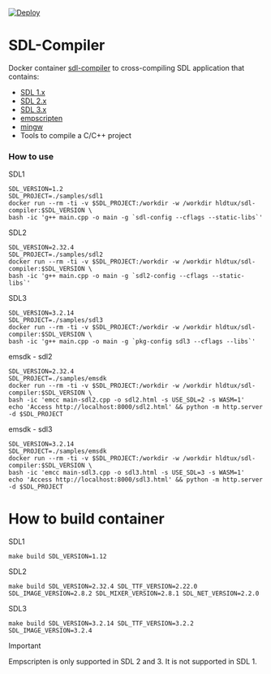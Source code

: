 [![Deploy](https://github.com/humbertodias/docker-sdl-compiler/actions/workflows/deploy.yml/badge.svg)](https://github.com/humbertodias/docker-sdl-compiler/actions/workflows/deploy.yml)

# SDL-Compiler

Docker container [sdl-compiler](https://hub.docker.com/r/hldtux/sdl-compiler) to cross-compiling SDL application that contains:
* [SDL 1.x](https://www.libsdl.org/)
* [SDL 2.x](https://www.libsdl.org/)
* [SDL 3.x](https://www.libsdl.org/)
* [empscripten](https://emscripten.org/)
* [mingw](http://mingw-w64.org)
* Tools to compile a C/C++ project


### How to use

SDL1
```shell
SDL_VERSION=1.2
SDL_PROJECT=./samples/sdl1
docker run --rm -ti -v $SDL_PROJECT:/workdir -w /workdir hldtux/sdl-compiler:$SDL_VERSION \
bash -ic 'g++ main.cpp -o main -g `sdl-config --cflags --static-libs`'
```

SDL2
```shell
SDL_VERSION=2.32.4
SDL_PROJECT=./samples/sdl2
docker run --rm -ti -v $SDL_PROJECT:/workdir -w /workdir hldtux/sdl-compiler:$SDL_VERSION \
bash -ic 'g++ main.cpp -o main -g `sdl2-config --cflags --static-libs`'
```

SDL3
```shell
SDL_VERSION=3.2.14
SDL_PROJECT=./samples/sdl3
docker run --rm -ti -v $SDL_PROJECT:/workdir -w /workdir hldtux/sdl-compiler:$SDL_VERSION \
bash -ic 'g++ main.cpp -o main -g `pkg-config sdl3 --cflags --libs`'
```

emsdk - sdl2
```shell
SDL_VERSION=2.32.4
SDL_PROJECT=./samples/emsdk
docker run --rm -ti -v $SDL_PROJECT:/workdir -w /workdir hldtux/sdl-compiler:$SDL_VERSION \
bash -ic 'emcc main-sdl2.cpp -o sdl2.html -s USE_SDL=2 -s WASM=1'
echo 'Access http://localhost:8000/sdl2.html' && python -m http.server -d $SDL_PROJECT
```

emsdk - sdl3
```shell
SDL_VERSION=3.2.14
SDL_PROJECT=./samples/emsdk
docker run --rm -ti -v $SDL_PROJECT:/workdir -w /workdir hldtux/sdl-compiler:$SDL_VERSION \
bash -ic 'emcc main-sdl3.cpp -o sdl3.html -s USE_SDL=3 -s WASM=1'
echo 'Access http://localhost:8000/sdl3.html' && python -m http.server -d $SDL_PROJECT
```

# How to build container
SDL1
```shell
make build SDL_VERSION=1.12
```

SDL2
```shell
make build SDL_VERSION=2.32.4 SDL_TTF_VERSION=2.22.0 SDL_IMAGE_VERSION=2.8.2 SDL_MIXER_VERSION=2.8.1 SDL_NET_VERSION=2.2.0
```

SDL3
```shell
make build SDL_VERSION=3.2.14 SDL_TTF_VERSION=3.2.2 SDL_IMAGE_VERSION=3.2.4
```

> [!IMPORTANT]  
> Empscripten is only supported in SDL 2 and 3. It is not supported in SDL 1.
